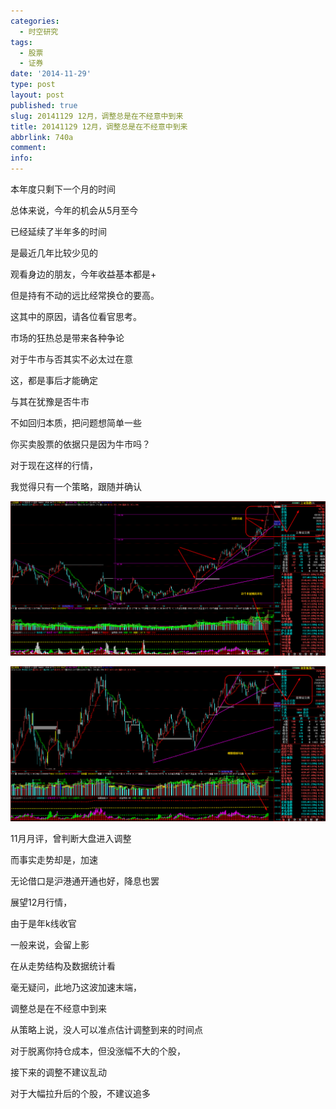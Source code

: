 ```yaml
---
categories:
  - 时空研究
tags:
  - 股票
  - 证券
date: '2014-11-29'
type: post
layout: post
published: true
slug: 20141129 12月，调整总是在不经意中到来
title: 20141129 12月，调整总是在不经意中到来
abbrlink: 740a
comment:
info:
---
```


本年度只剩下一个月的时间

总体来说，今年的机会从5月至今

已经延续了半年多的时间

是最近几年比较少见的

观看身边的朋友，今年收益基本都是+

但是持有不动的远比经常换仓的要高。

这其中的原因，请各位看官思考。


市场的狂热总是带来各种争论

对于牛市与否其实不必太过在意

这，都是事后才能确定

与其在犹豫是否牛市

不如回归本质，把问题想简单一些

你买卖股票的依据只是因为牛市吗？

对于现在这样的行情，

我觉得只有一个策略，跟随并确认

![20141129-0](/images/20141129-0.gif)

![20141129-1](/images/20141129-1.gif)

11月月评，曾判断大盘进入调整

而事实走势却是，加速

无论借口是沪港通开通也好，降息也罢

展望12月行情，

由于是年k线收官

一般来说，会留上影

在从走势结构及数据统计看

毫无疑问，此地乃这波加速末端，

调整总是在不经意中到来


从策略上说，没人可以准点估计调整到来的时间点

对于脱离你持仓成本，但没涨幅不大的个股，

接下来的调整不建议乱动

对于大幅拉升后的个股，不建议追多


